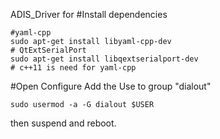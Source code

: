 ADIS_Driver for 
#Install dependencies
```
#yaml-cpp
sudo apt-get install libyaml-cpp-dev
# QtExtSerialPort
sudo apt-get install libqextserialport-dev
# c++11 is need for yaml-cpp

```
#Open Configure
Add the Use to group "dialout"
```
sudo usermod -a -G dialout $USER
```
then suspend and reboot.